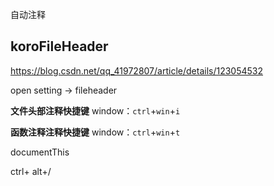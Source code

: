 自动注释

## koroFileHeader

https://blog.csdn.net/qq_41972807/article/details/123054532

open setting -> fileheader

**文件头部注释快捷键**
window：`ctrl`+`win`+`i`

**函数注释注释快捷键**
window：`ctrl`+`win`+`t`



documentThis

ctrl+ alt+/